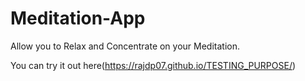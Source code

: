 # Meditation-App
Allow you to Relax and Concentrate on your Meditation.

You can try it out here(https://rajdp07.github.io/TESTING_PURPOSE/)
